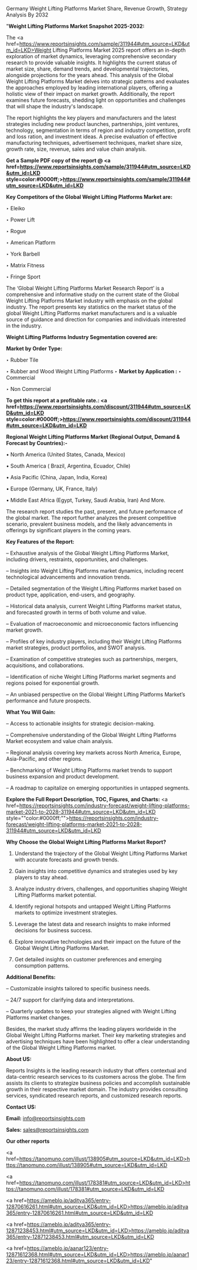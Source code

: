 Germany Weight Lifting Platforms Market Share, Revenue Growth, Strategy Analysis By 2032

"<strong>Weight Lifting Platforms Market Snapshot 2025-2032:</strong>

The <a href=https://www.reportsinsights.com/sample/311944#utm_source=LKD&utm_id=LKD>Weight Lifting Platforms Market</a> 2025 report offers an in-depth exploration of market dynamics, leveraging comprehensive secondary research to provide valuable insights. It highlights the current status of market size, share, demand trends, and developmental trajectories, alongside projections for the years ahead. This analysis of the Global Weight Lifting Platforms Market delves into strategic patterns and evaluates the approaches employed by leading international players, offering a holistic view of their impact on market growth. Additionally, the report examines future forecasts, shedding light on opportunities and challenges that will shape the industry's landscape.

The report highlights the key players and manufacturers and the latest strategies including new product launches, partnerships, joint ventures, technology, segmentation in terms of region and industry competition, profit and loss ration, and investment ideas. A precise evaluation of effective manufacturing techniques, advertisement techniques, market share size, growth rate, size, revenue, sales and value chain analysis.

<strong>Get a Sample PDF copy of the report @ <a href=https://www.reportsinsights.com/sample/311944#utm_source=LKD&utm_id=LKD style=color:#0000ff;>https://www.reportsinsights.com/sample/311944#utm_source=LKD&utm_id=LKD</a></strong>

<strong>Key Competitors of the Global Weight Lifting Platforms Market are:</strong>

‣ Eleiko

‣ Power Lift

‣ Rogue

‣ American Platform

‣ York Barbell

‣ Matrix Fitness

‣ Fringe Sport

The ‘Global Weight Lifting Platforms Market Research Report’ is a comprehensive and informative study on the current state of the Global Weight Lifting Platforms Market industry with emphasis on the global industry. The report presents key statistics on the market status of the global Weight Lifting Platforms market manufacturers and is a valuable source of guidance and direction for companies and individuals interested in the industry.

<strong>Weight Lifting Platforms Industry Segmentation covered are:</strong>

<strong>Market by Order Type: </strong>

‣ Rubber Tile

‣ Rubber and Wood
Weight Lifting Platforms
‣ 
<strong>Market by Application :</strong>
‣ Commercial

‣ Non Commercial

<strong>To get this report at a profitable rate.: <a href=https://www.reportsinsights.com/discount/311944#utm_source=LKD&utm_id=LKD style=color:#0000ff;>https://www.reportsinsights.com/discount/311944#utm_source=LKD&utm_id=LKD</a></strong>

<strong>Regional Weight Lifting Platforms Market (Regional Output, Demand &amp; Forecast by Countries):-</strong>

• North America (United States, Canada, Mexico)

• South America ( Brazil, Argentina, Ecuador, Chile)

• Asia Pacific (China, Japan, India, Korea)

• Europe (Germany, UK, France, Italy)

• Middle East Africa (Egypt, Turkey, Saudi Arabia, Iran) And More.

The research report studies the past, present, and future performance of the global market. The report further analyzes the present competitive scenario, prevalent business models, and the likely advancements in offerings by significant players in the coming years.

<strong>Key Features of the Report:</strong>

– Exhaustive analysis of the Global Weight Lifting Platforms Market, including drivers, restraints, opportunities, and challenges.

– Insights into Weight Lifting Platforms market dynamics, including recent technological advancements and innovation trends.

– Detailed segmentation of the Weight Lifting Platforms market based on product type, application, end-users, and geography.

– Historical data analysis, current Weight Lifting Platforms market status, and forecasted growth in terms of both volume and value.

– Evaluation of macroeconomic and microeconomic factors influencing market growth.

– Profiles of key industry players, including their Weight Lifting Platforms market strategies, product portfolios, and SWOT analysis.

– Examination of competitive strategies such as partnerships, mergers, acquisitions, and collaborations.

– Identification of niche Weight Lifting Platforms market segments and regions poised for exponential growth.

– An unbiased perspective on the Global Weight Lifting Platforms Market’s performance and future prospects.

<strong>What You Will Gain:</strong>

– Access to actionable insights for strategic decision-making.

– Comprehensive understanding of the Global Weight Lifting Platforms Market ecosystem and value chain analysis.

– Regional analysis covering key markets across North America, Europe, Asia-Pacific, and other regions.

– Benchmarking of Weight Lifting Platforms market trends to support business expansion and product development.

– A roadmap to capitalize on emerging opportunities in untapped segments.

<strong>Explore the Full Report Description, TOC, Figures, and Charts:</strong>
<a href=https://reportsinsights.com/industry-forecast/weight-lifting-platforms-market-2021-to-2028-311944#utm_source=LKD&utm_id=LKD style=""color:#0000ff;"">https://reportsinsights.com/industry-forecast/weight-lifting-platforms-market-2021-to-2028-311944#utm_source=LKD&utm_id=LKD</a>

<strong>Why Choose the Global Weight Lifting Platforms Market Report?</strong>

1. Understand the trajectory of the Global Weight Lifting Platforms Market with accurate forecasts and growth trends.

2. Gain insights into competitive dynamics and strategies used by key players to stay ahead.

3. Analyze industry drivers, challenges, and opportunities shaping Weight Lifting Platforms market potential.

4. Identify regional hotspots and untapped Weight Lifting Platforms markets to optimize investment strategies.

5. Leverage the latest data and research insights to make informed decisions for business success.

6. Explore innovative technologies and their impact on the future of the Global Weight Lifting Platforms Market.

7. Get detailed insights on customer preferences and emerging consumption patterns.

<strong>Additional Benefits:</strong>

– Customizable insights tailored to specific business needs.

– 24/7 support for clarifying data and interpretations.

– Quarterly updates to keep your strategies aligned with Weight Lifting Platforms market changes.

Besides, the market study affirms the leading players worldwide in the Global Weight Lifting Platforms market. Their key marketing strategies and advertising techniques have been highlighted to offer a clear understanding of the Global Weight Lifting Platforms market.

<strong><strong>About US</strong>:</strong>

Reports Insights is the leading research industry that offers contextual and data-centric research services to its customers across the globe. The firm assists its clients to strategize business policies and accomplish sustainable growth in their respective market domain. The industry provides consulting services, syndicated research reports, and customized research reports.

<strong>Contact US:</strong>

<p class=><b>Email:</b> <a href=mailto:info@reportsinsights.com>info@reportsinsights.com</a></p>
<p class=><b>Sales:</b> <a href=mailto:sales@reportsinsights.com>sales@reportsinsights.com</a></p>

<strong>Our other reports</strong>

<a href=https://tanomuno.com/illust/138905#utm_source=LKD&utm_id=LKD>https://tanomuno.com/illust/138905#utm_source=LKD&utm_id=LKD</a>

<a href=https://tanomuno.com/illust/178381#utm_source=LKD&utm_id=LKD>https://tanomuno.com/illust/178381#utm_source=LKD&utm_id=LKD</a>

<a href=https://ameblo.jp/aditya365/entry-12870616261.html#utm_source=LKD&utm_id=LKD>https://ameblo.jp/aditya365/entry-12870616261.html#utm_source=LKD&utm_id=LKD</a>

<a href=https://ameblo.jp/aditya365/entry-12871238453.html#utm_source=LKD&utm_id=LKD>https://ameblo.jp/aditya365/entry-12871238453.html#utm_source=LKD&utm_id=LKD</a>

<a href=https://ameblo.jp/aanar123/entry-12871612368.html#utm_source=LKD&utm_id=LKD>https://ameblo.jp/aanar123/entry-12871612368.html#utm_source=LKD&utm_id=LKD</a>"
